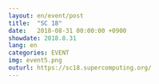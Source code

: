 ```yaml
---
layout: en/event/post
title:  "SC 18"
date:   2018-08-31 00:00:00 +0900
showdate: 2018.8.31
lang: en
categories: EVENT
img: event5.png
outurl: https://sc18.supercomputing.org/
---
```

